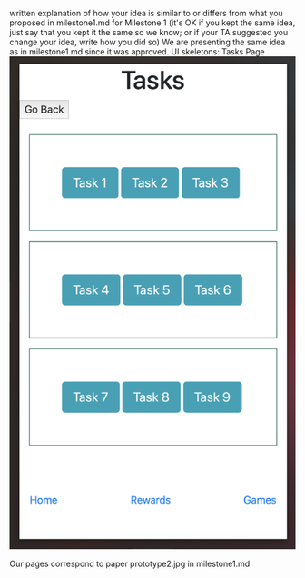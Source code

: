 written explanation of how your idea is similar to or differs from what you proposed in milestone1.md for Milestone 1 (it's OK if you kept the same idea, just say that you kept it the same so we know; or if your TA suggested you change your idea, write how you did so)
We are presenting the same idea as in milestone1.md since it was approved.
UI skeletons:
Tasks Page
![Tasks Page](TasksPage.jpg)


Our pages correspond to paper prototype2.jpg in milestone1.md

